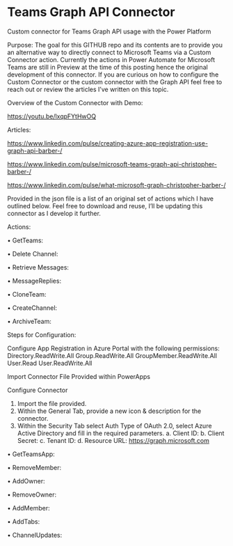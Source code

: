 # Teams Graph API Connector
 Custom connector for Teams Graph API usage with the Power Platform

Purpose: 
The goal for this GITHUB repo and its contents are to provide you an alternative way to directly connect to Microsoft Teams via a Custom Connector action. Currently the actions in Power Automate for Microsoft Teams are still in Preview at the time of this posting hence the original development of this connector. If you are curious on how to configure the Custom Connector or the custom connector with the Graph API feel free to reach out or review the articles I’ve written on this topic.

Overview of the Custom Connector with Demo:

https://youtu.be/lxqpFYtHwOQ

Articles:

https://www.linkedin.com/pulse/creating-azure-app-registration-use-graph-api-barber-/

https://www.linkedin.com/pulse/microsoft-teams-graph-api-christopher-barber-/

https://www.linkedin.com/pulse/what-microsoft-graph-christopher-barber-/

Provided in the json file is a list of an original set of actions which I have outlined below. Feel free to download and reuse, I’ll be updating this connector as I develop it further. 

Actions:

•	GetTeams:

•	Delete Channel:

•	Retrieve Messages:

•	MessageReplies:

•	CloneTeam:

•	CreateChannel:

•	ArchiveTeam:

Steps for Configuration:

Configure App Registration in Azure Portal with the following permissions:
   Directory.ReadWrite.All
   Group.ReadWrite.All
   GroupMember.ReadWrite.All
   User.Read
   User.ReadWrite.All
   
Import Connector File Provided within PowerApps

Configure Connector
1.	Import the file provided.
2.	Within the General Tab, provide a new icon & description for the connector.
3.	Within the Security Tab select Auth Type of OAuth 2.0, select Azure Active Directory and fill in the required parameters.
   a.	Client ID: 
   b.	Client Secret: 
   c.	Tenant ID: 
   d.	Resource URL: https://graph.microsoft.com


•	GetTeamsApp:

•	RemoveMember:

•	AddOwner:

•	RemoveOwner:

•	AddMember:

•	AddTabs:

•	ChannelUpdates:
